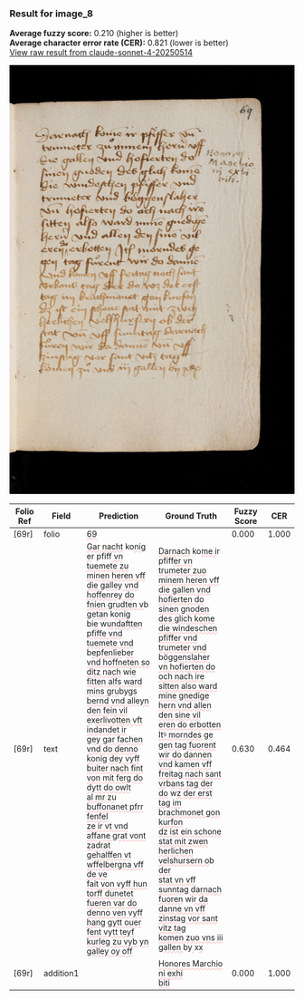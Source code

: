 ### Result for image_8
**Average fuzzy score:** 0.210 (higher is better)<br>**Average character error rate (CER):** 0.821 (lower is better)<br>[View raw result from claude-sonnet-4-20250514](https://github.com/RISE-UNIBAS/humanities_data_benchmark/blob/main/results/2025-10-24/T0291/request_T0291_image_8.json)

<img src="https://github.com/RISE-UNIBAS/humanities_data_benchmark/blob/main/benchmarks/medieval_manuscripts/images/image_8.jpg?raw=true" alt="image_8" width="800px">

<style>
.diff { text-decoration: underline; text-decoration-color: #ffcccc; text-decoration-style: wavy; }
</style>

| Folio Ref | Field | Prediction | Ground Truth | Fuzzy Score | CER |
|-----------|-------|------------|--------------|-------------|-----|
| [69r] | folio | <span class="diff">69</span> |  | 0.000 | 1.000 |
| [69r] | text | <span class="diff">Gar nacht</span> ko<span class="diff">nig e</span>r pfiff<span class="diff"> vn<br>tuemete zu minen heren vff<br>die galley vnd hoffenrey do<br>fnien grudten v</span>b<span class="diff"> getan</span> k<span class="diff">onig<br></span>b<span class="diff">ie</span> w<span class="diff">undaftten pfiffe vnd<br>tuemete vnd</span> b<span class="diff">epfenlie</span>b<span class="diff">er<br>vnd hoffneten so ditz nach</span> wi<span class="diff">e<br>fitten alfs ward mins gru</span>by<span class="diff">gs<br>bernd vnd alleyn den fein vil<br>e</span>x<span class="diff">erlivotten vft indandet ir<br>gey gar fachen vnd do denno<br>konig dey vyff buiter nach fint<br>von mit ferg do dytt do owlt<br>al mr zu buffonanet pfrr fenfel<br>ze ir vt vnd affane grat vont zadrat<br>gehalffen vt wffelbergna vff de ve<br>fait von vyff hun torff dunetet<br>fueren var do denno ven vyff<br>hang gytt ouer fent vytt teyf<br>kurleg zu vyb yn galley oy off</span> | <span class="diff">Darnach</span> ko<span class="diff">me i</span>r pfiff<span class="diff">er vn<br> trumeter zuo minem heren vff<br> die gallen vnd hofierten do<br> sinen gnoden des glich kome<br> die windeschen pfiffer vnd<br> trumeter vnd </span>b<span class="diff">öggenslaher<br> vn hofierten do och nach ire<br> sitten also ward mine gnedige<br> hern vnd allen den sine vil<br> eren do erbotten Itꝰ morndes ge<br> gen tag fuorent wir do dannen<br> vnd</span> k<span class="diff">amen vff freitag nach sant<br> vr</span>b<span class="diff">ans tag der do</span> w<span class="diff">z der erst<br> tag im</span> b<span class="diff">rachmonet gon kurfon<br> dz ist ein schone stat mit zwen<br> herlichen velshursern o</span>b<span class="diff"> der<br> stat vn vff sunntag darnach<br> fuoren</span> wi<span class="diff">r da danne vn vff<br> zinstag vor sant vitz tag<br> komen zuo vns iii gallen </span>by<span class="diff"> </span>x<span class="diff">x</span> | 0.630 | 0.464 |
| [69r] | addition1 |  | <span class="diff">Honores Marchio<br> ni exhi<br> biti</span> | 0.000 | 1.000 |
